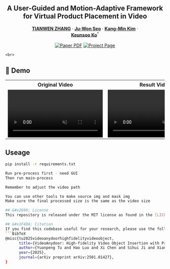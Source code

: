 <p align="center">

  <h2 align="center">A User-Guided and Motion-Adaptive Framework for Virtual Product Placement in Video</h2>
  <p align="center">
    <a href=""><strong>TIANWEN ZHANG</strong></a>
    ·
    <a href=""><strong>Ju-Won Seo</strong></a>
    ·
    <a href=""><strong>Kang-Min Kim</strong></a>
    ·
    <br>
    <a href=""><strong>Keunsoo Ko</strong></a><sup>†</sup>
    <br>
    <br>
        <a href=""><img src='' alt='Paper PDF'></a>
        <a href="https://halikes.github.io/UM-VPP/"><img  alt='Project Page'></a>
    <br>
    
    <br>
  </p>
</p>


## 🚀 Demo

<table>
  <tr>
    <th>Original Video</th>
    <th>Result Video</th>
  </tr>
  <tr>
    <td>
      <video width="300" autoplay loop muted controls>
        <source src="https://github.com/halikes/UM-VPP/assets/test_video_1_orl.mp4" type="video/mp4">
        Your browser does not support the video tag.
      </video>
    </td>
    <td>
      <video width="300" autoplay loop muted controls>
        <source src="https://github.com/halikes/UM-VPP/tree/main/assets/test_video_1.mp4" type="video/mp4">
        Your browser does not support the video tag.
      </video>
    </td>
  </tr>
</table>


## Useage

```bash
pip install -r requirements.txt

Run pre-process first - need GUI
Then run main-process

Remember to adjust the video path

You can use other tools to make source img and mask img
Make sure the final processed size is the same as the video size

## &#x2696; License
This repository is released under the MIT license as found in the [LICENSE](LICENSE) file.

## &#x1F4DA; Citation
If you find this codebase useful for your research, please use the following entry.
```BibTeX
@misc{tu2025videoanydoorhighfidelityvideoobject,
      title={VideoAnydoor: High-fidelity Video Object Insertion with Precise Motion Control}, 
      author={Yuanpeng Tu and Hao Luo and Xi Chen and Sihui Ji and Xiang Bai and Hengshuang Zhao},
      year={2025},
      journal={arXiv preprint arXiv:2501.01427}, 
}
        

```
